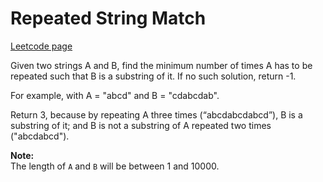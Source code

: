# Repeated String Match
[Leetcode page](https://leetcode.com/problems/repeated-string-match/description)

Given two strings A and B, find the minimum number of times A has to be
repeated such that B is a substring of it. If no such solution, return -1.

For example, with A = "abcd" and B = "cdabcdab".

Return 3, because by repeating A three times (“abcdabcdabcd”), B is a
substring of it; and B is not a substring of A repeated two times
("abcdabcd").

**Note:**  
The length of `A` and `B` will be between 1 and 10000.

